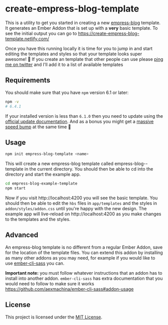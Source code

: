 create-empress-blog-template
==============================================================================

This is a utility to get you started in creating a new [empress-blog](https://github.com/empress/empress-blog) template. It generates an Ember Addon that is set up with a **very** basic template. To see the initial output you can go to https://create-empress-blog-template.netlify.com/

Once you have this running locally it is time for you to jump in and start editing the templates and styles so that your template looks super awesome! 💪 If you create an template that other people can use please [ping me on twitter](https://twitter.com/real_ate) and I'll add it to a list of available templates

## Requirements
You should make sure that you have `npm` version 6.1 or later:

```sh
npm -v
# 6.4.1
```

If your installed version is less than `6.1.0` then you need to update using the [official update documentation](https://docs.npmjs.com/try-the-latest-stable-version-of-npm). And as a bonus you might get a [massive speed bump](https://blog.npmjs.org/post/173240511455/the-new-npm-cli-a-year-in-review-or-what-you) at the same time 🎉

## Usage

```sh
npm init empress-blog-template <name>
```

This will create a new empress-blog template called empress-blog-<name>-template in the current directory. You should then be able to cd into the directory and start the example app.

```sh
cd empress-blog-example-template
npm start
```

Now if you visit http://localhost:4200 you will see the basic template. You should then be able to edit the `hbs` files in `app/templates` and the styles in `addon/styles/addon.css` until you're happy with the new design. The example app will live-reload on http://localhost:4200 as you make changes to the templates and the styles.

## Advanced
An empress-blog template is no different from a regular Ember Addon, save for the location of the template files. You can extend this addon by installing as many other addons as you may need, for example if you would like to use [ember-cli-sass](https://github.com/aexmachina/ember-cli-sass) you can.

**Important note:** you must follow whatever instructions that an addon has to install into another addon. `ember-cli-sass` has extra documentation that you would need to follow to make sure it works https://github.com/aexmachina/ember-cli-sass#addon-usage


License
------------------------------------------------------------------------------

This project is licensed under the [MIT License](LICENSE).
